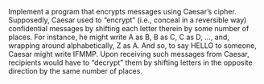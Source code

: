 Implement a program that encrypts messages using Caesar’s cipher.
Supposedly, Caesar used to “encrypt” (i.e., conceal in a reversible way) confidential messages by shifting each letter therein by some number of places. For instance, he might write A as B, B as C, C as D, …, and, wrapping around alphabetically, Z as A.
And so, to say HELLO to someone, Caesar might write IFMMP.
Upon receiving such messages from Caesar, recipients would have to “decrypt” them by shifting letters in the opposite direction by the same number of places.
